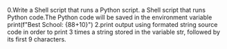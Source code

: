 0.Write a Shell script that runs a Python script.
a Shell script that runs Python code.The Python code will be saved in the environment variable print(f"Best School: {88+10}")
2.print output using formated string
source code in order to print 3 times a string stored in the variable str, followed by its first 9 characters.
